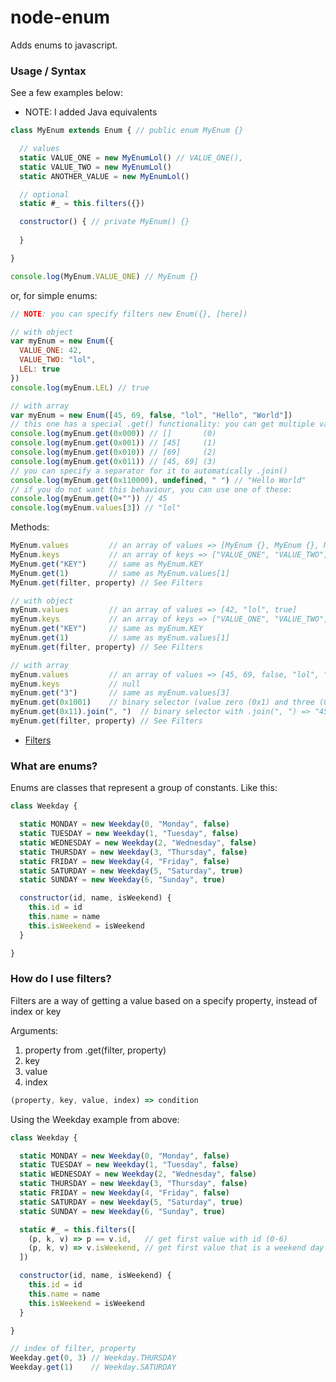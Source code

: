 # node-enum
Adds enums to javascript.


### Usage / Syntax
See a few examples below:
- NOTE: I added Java equivalents

```js
class MyEnum extends Enum { // public enum MyEnum {}

  // values
  static VALUE_ONE = new MyEnumLol() // VALUE_ONE(),
  static VALUE_TWO = new MyEnumLol()
  static ANOTHER_VALUE = new MyEnumLol()

  // optional
  static #_ = this.filters({})

  constructor() { // private MyEnum() {}
  
  }

}

console.log(MyEnum.VALUE_ONE) // MyEnum {}
```
or, for simple enums:
```js
// NOTE: you can specify filters new Enum({}, [here])

// with object
var myEnum = new Enum({
  VALUE_ONE: 42,
  VALUE_TWO: "lol",
  LEL: true
})
console.log(myEnum.LEL) // true

// with array
var myEnum = new Enum([45, 69, false, "lol", "Hello", "World"])
// this one has a special .get() functionality: you can get multiple values via binary!
console.log(myEnum.get(0x000)) // []       (0)
console.log(myEnum.get(0x001)) // [45]     (1)
console.log(myEnum.get(0x010)) // [69]     (2)
console.log(myEnum.get(0x011)) // [45, 69] (3)
// you can specify a separator for it to automatically .join()
console.log(myEnum.get(0x110000), undefined, " ") // "Hello World"
// if you do not want this behaviour, you can use one of these:
console.log(myEnum.get(0+"")) // 45
console.log(myEnum.values[3]) // "lol"
```
Methods:
```js
MyEnum.values         // an array of values => [MyEnum {}, MyEnum {}, MyEnum {}]
MyEnum.keys           // an array of keys => ["VALUE_ONE", "VALUE_TWO", "ANOTHER_VALUE"]
MyEnum.get("KEY")     // same as MyEnum.KEY
MyEnum.get(1)         // same as MyEnum.values[1]
MyEnum.get(filter, property) // See Filters

// with object
myEnum.values         // an array of values => [42, "lol", true]
myEnum.keys           // an array of keys => ["VALUE_ONE", "VALUE_TWO", "LEL"]
myEnum.get("KEY")     // same as myEnum.KEY
myEnum.get(1)         // same as myEnum.values[1]
myEnum.get(filter, property) // See Filters

// with array
myEnum.values         // an array of values => [45, 69, false, "lol", "Hello", "World"]
myEnum.keys           // null
myEnum.get("3")       // same as myEnum.values[3]
myEnum.get(0x1001)    // binary selector (value zero (0x1) and three (0x1000)) => [45, "lol"]
myEnum.get(0x11).join(", ")  // binary selector with .join(", ") => "45, 69"
myEnum.get(filter, property) // See Filters
```
- [Filters](https://github.com/j0code/node-enum/new/master?readme=1#how-do-i-use-filters)

### What are enums?
Enums are classes that represent a group of constants.
Like this:
```js
class Weekday {

  static MONDAY = new Weekday(0, "Monday", false)
  static TUESDAY = new Weekday(1, "Tuesday", false)
  static WEDNESDAY = new Weekday(2, "Wednesday", false)
  static THURSDAY = new Weekday(3, "Thursday", false)
  static FRIDAY = new Weekday(4, "Friday", false)
  static SATURDAY = new Weekday(5, "Saturday", true)
  static SUNDAY = new Weekday(6, "Sunday", true)

  constructor(id, name, isWeekend) {
    this.id = id
    this.name = name
    this.isWeekend = isWeekend
  }

}
```

### How do I use filters?
Filters are a way of getting a value based on a specify property, instead of index or key

Arguments:
1. property from .get(filter, property)
2. key
3. value
4. index

```js
(property, key, value, index) => condition
```

Using the Weekday example from above:
```js
class Weekday {

  static MONDAY = new Weekday(0, "Monday", false)
  static TUESDAY = new Weekday(1, "Tuesday", false)
  static WEDNESDAY = new Weekday(2, "Wednesday", false)
  static THURSDAY = new Weekday(3, "Thursday", false)
  static FRIDAY = new Weekday(4, "Friday", false)
  static SATURDAY = new Weekday(5, "Saturday", true)
  static SUNDAY = new Weekday(6, "Sunday", true)

  static #_ = this.filters([
    (p, k, v) => p == v.id,   // get first value with id (0-6)
    (p, k, v) => v.isWeekend, // get first value that is a weekend day
  ])

  constructor(id, name, isWeekend) {
    this.id = id
    this.name = name
    this.isWeekend = isWeekend
  }

}

// index of filter, property
Weekday.get(0, 3) // Weekday.THURSDAY
Weekday.get(1)    // Weekday.SATURDAY
```
